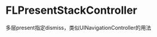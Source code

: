 # FLPresentStackController
多层present指定dismiss，类似UINavigationController的用法

[](https://github.com/gitkong/FLPresentStackController/blob/master/Demo/Snip20170711_11.png)
